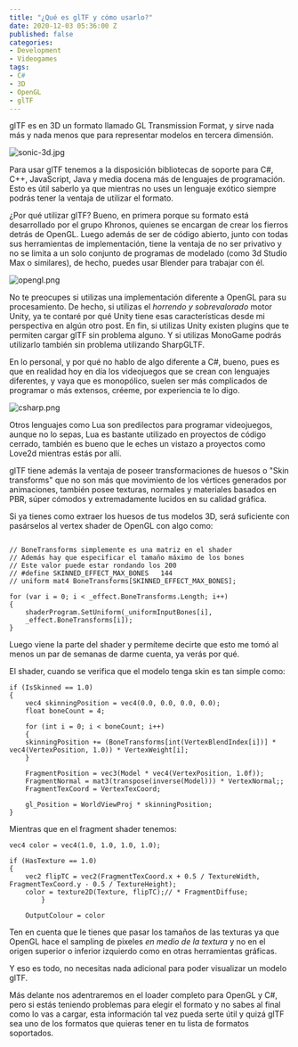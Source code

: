 ```yaml
---
title: "¿Qué es glTF y cómo usarlo?"
date: 2020-12-03 05:36:00 Z
published: false
categories:
- Development
- Videogames
tags:
- C#
- 3D
- OpenGL
- glTF
---
```


glTF es en 3D un formato llamado GL Transmission Format, y sirve nada más y nada menos que para representar modelos en tercera dimensión. 


![sonic-3d.jpg](/uploads/sonic-3d.jpg)

Para usar glTF tenemos a la disposición bibliotecas de soporte para C#, C++, JavaScript, Java y media docena más de lenguajes de programación. Esto es útil saberlo ya que mientras no uses un lenguaje exótico siempre podrás tener la ventaja de utilizar el formato.

¿Por qué utilizar glTF?
Bueno, en primera porque su formato está desarrollado por el grupo Khronos, quienes se encargan de crear los fierros detrás de OpenGL. Luego además de ser de código abierto, junto con todas sus herramientas de implementación, tiene la ventaja de no ser privativo y no se limita a un solo conjunto de programas de modelado (como 3d Studio Max o similares), de hecho, puedes usar Blender para trabajar con él.

![opengl.png](/uploads/opengl.png)

No te preocupes si utilizas una implementación diferente a OpenGL para su procesamiento. De hecho, si utilizas el *horrendo y sobrevalorado* motor Unity, ya te contaré por qué Unity tiene esas características desde mi perspectiva en algún otro post. En fin, si utilizas Unity existen plugins que te permiten cargar glTF sin problema alguno. Y si utilizas MonoGame podrás utilizarlo también sin problema utilizando SharpGLTF.

En lo personal, y por qué no hablo de algo diferente a C#, bueno, pues es que en realidad hoy en día los videojuegos que se crean con lenguajes diferentes, y vaya que es monopólico, suelen ser más complicados de programar o más extensos, créeme, por experiencia te lo digo. 

![csharp.png](/uploads/csharp.png)

Otros lenguajes como Lua son predilectos para programar videojuegos, aunque no lo sepas, Lua es bastante utilizado en proyectos de código cerrado, también es bueno que le eches un vistazo a proyectos como Love2d mientras estás por allí.

glTF tiene además la ventaja de poseer transformaciones de huesos o "Skin transforms" que no son más que movimiento de los vértices generados por animaciones, también posee texturas, normales y materiales basados en PBR, súper cómodos y extremadamente lucidos en su calidad gráfica.

Si ya tienes como extraer los huesos de tus modelos 3D, será suficiente con pasárselos al vertex shader de OpenGL con algo como:

```

// BoneTransforms simplemente es una matriz en el shader
// Además hay que especificar el tamaño máximo de los bones
// Este valor puede estar rondando los 200 
// #define SKINNED_EFFECT_MAX_BONES   144
// uniform mat4 BoneTransforms[SKINNED_EFFECT_MAX_BONES];

for (var i = 0; i < _effect.BoneTransforms.Length; i++)
{
    shaderProgram.SetUniform(_uniformInputBones[i], 
    _effect.BoneTransforms[i]);
}

```

Luego viene la parte del shader y permíteme decirte que esto me tomó al menos un par de semanas de darme cuenta, ya verás por qué.

El shader, cuando se verifica que el modelo tenga skin es tan simple como:

```
if (IsSkinned == 1.0) 
{
    vec4 skinningPosition = vec4(0.0, 0.0, 0.0, 0.0);
    float boneCount = 4;

    for (int i = 0; i < boneCount; i++)
    {
	skinningPosition += (BoneTransforms[int(VertexBlendIndex[i])] * vec4(VertexPosition, 1.0)) * VertexWeight[i];
    }

    FragmentPosition = vec3(Model * vec4(VertexPosition, 1.0f));
    FragmentNormal = mat3(transpose(inverse(Model))) * VertexNormal;;
    FragmentTexCoord = VertexTexCoord;

    gl_Position = WorldViewProj * skinningPosition;
}

```

Mientras que en el fragment shader tenemos:

```
vec4 color = vec4(1.0, 1.0, 1.0, 1.0);
		
if (HasTexture == 1.0) 
{
    vec2 flipTC = vec2(FragmentTexCoord.x + 0.5 / TextureWidth, FragmentTexCoord.y - 0.5 / TextureHeight);
    color = texture2D(Texture, flipTC);// * FragmentDiffuse;
		}

    OutputColour = color
```

Ten en cuenta que le tienes que pasar los tamaños de las texturas ya que OpenGL hace el sampling de pixeles *en medio de la textura* y no en el origen superior o inferior izquierdo como en otras herramientas gráficas.

Y eso es todo, no necesitas nada adicional para poder visualizar un modelo glTF. 

Más delante nos adentraremos en el loader completo para OpenGL y C#, pero si estás teniendo problemas para elegir el formato y no sabes al final como lo vas a cargar, esta información tal vez pueda serte útil y quizá glTF sea uno de los formatos que quieras tener en tu lista de formatos soportados.
